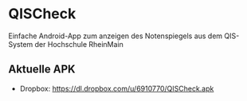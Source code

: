 # QISCheck
Einfache Android-App zum anzeigen des Notenspiegels aus dem QIS-System
der Hochschule RheinMain

## Aktuelle APK 
* Dropbox: https://dl.dropbox.com/u/6910770/QISCheck.apk